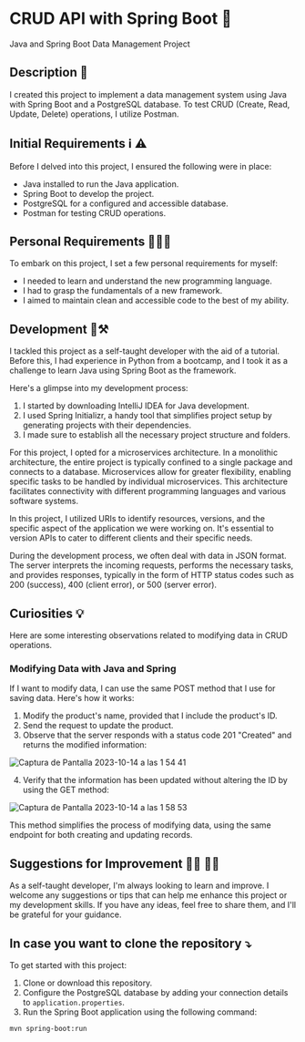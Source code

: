# CRUD API with Spring Boot 🍃​

Java and Spring Boot Data Management Project

## Description   📝​

I created this project to implement a data management system using Java with Spring Boot and a PostgreSQL database. To test CRUD (Create, Read, Update, Delete) operations, I utilize Postman.

## Initial Requirements ℹ️​ ⚠️​

Before I delved into this project, I ensured the following were in place:

- Java installed to run the Java application.
- Spring Boot to develop the project.
- PostgreSQL for a configured and accessible database.
- Postman for testing CRUD operations.

## Personal Requirements  🙋🏽‍♀️​

To embark on this project, I set a few personal requirements for myself:

- I needed to learn and understand the new programming language.
- I had to grasp the fundamentals of a new framework.
- I aimed to maintain clean and accessible code to the best of my ability.

## Development  ​🚧​⚒️​

I tackled this project as a self-taught developer with the aid of a tutorial. Before this, I had experience in Python from a bootcamp, and I took it as a challenge to learn Java using Spring Boot as the framework.

Here's a glimpse into my development process:

1. I started by downloading IntelliJ IDEA for Java development.
2. I used Spring Initializr, a handy tool that simplifies project setup by generating projects with their dependencies.
3. I made sure to establish all the necessary project structure and folders.

For this project, I opted for a microservices architecture. In a monolithic architecture, the entire project is typically confined to a single package and connects to a database. Microservices allow for greater flexibility, enabling specific tasks to be handled by individual microservices. This architecture facilitates connectivity with different programming languages and various software systems.

In this project, I utilized URIs to identify resources, versions, and the specific aspect of the application we were working on. It's essential to version APIs to cater to different clients and their specific needs.

During the development process, we often deal with data in JSON format. The server interprets the incoming requests, performs the necessary tasks, and provides responses, typically in the form of HTTP status codes such as 200 (success), 400 (client error), or 500 (server error).

## Curiosities  💡​

Here are some interesting observations related to modifying data in CRUD operations.

### Modifying Data with Java and Spring

If I want to modify data, I can use the same POST method that I use for saving data. Here's how it works:

1. Modify the product's name, provided that I include the product's ID.
2. Send the request to update the product.
3. Observe that the server responds with a status code 201 "Created" and returns the modified information:

![Captura de Pantalla 2023-10-14 a las 1 54 41](https://github.com/KARENNGB/CRUD-API-Spring-Boot/assets/116047613/de08ed3c-37fc-45e8-8f68-6fba24023667)


4. Verify that the information has been updated without altering the ID by using the GET method:

![Captura de Pantalla 2023-10-14 a las 1 58 53](https://github.com/KARENNGB/CRUD-API-Spring-Boot/assets/116047613/27b0e00f-7ea2-4513-88e5-263564b0338d)


This method simplifies the process of modifying data, using the same endpoint for both creating and updating records.

## Suggestions for Improvement   🙏🏽​​ ✌🏽​

As a self-taught developer, I'm always looking to learn and improve. I welcome any suggestions or tips that can help me enhance this project or my development skills. If you have any ideas, feel free to share them, and I'll be grateful for your guidance.

## In case you want to clone the repository ​​⤵️​

To get started with this project:

1. Clone or download this repository.
2. Configure the PostgreSQL database by adding your connection details to `application.properties`.
3. Run the Spring Boot application using the following command:

```bash
mvn spring-boot:run
```


